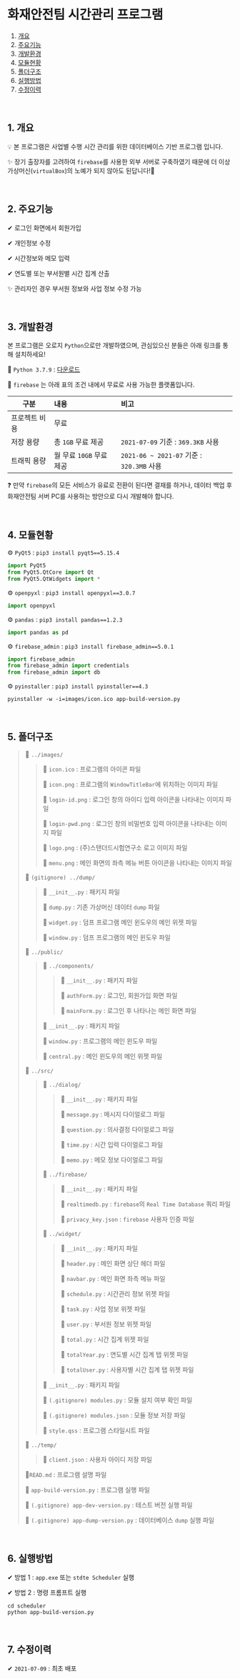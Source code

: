 # 화재안전팀 시간관리 프로그램

1. [개요](#1-개요)
2. [주요기능](#2-주요기능)
3. [개발환경](#3-개발환경)
4. [모듈현황](#4-모듈현황)
5. [폴더구조](#5-폴더구조)
6. [실행방법](#6-실행방법)
7. [수정이력](#7-수정이력)

<br>

## 1. 개요

💡 본 프로그램은 사업별 수행 시간 관리를 위한 데이터베이스 기반 프로그램 입니다.

✨ 장기 출장자를 고려하여 `firebase`를 사용한 외부 서버로 구축하였기 때문에 더 이상 가상머신(`virtualBox`)의 노예가 되지 않아도 된답니다!🙌

<br>

## 2. 주요기능

✔ 로그인 화면에서 회원가입

✔ 개인정보 수정

✔ 시간정보와 메모 입력

✔ 연도별 또는 부서원별 시간 집계 산출

✨ 관리자인 경우 부서원 정보와 사업 정보 수정 가능

<br>

## 3. 개발환경

본 프로그램은 오로지 `Python`으로만 개발하였으며, 관심있으신 분들은 아래 링크를 통해 설치하세요!

🔗 `Python 3.7.9` : [다운로드](https://www.python.org/ftp/python/3.7.9/python-3.7.9-amd64-webinstall.exe)

💸 `firebase` 는 아래 표의 조건 내에서 무료로 사용 가능한 플랫폼입니다.

| 구분          | 내용                     | 비고                                      |
| ------------- | :----------------------- | :---------------------------------------- |
| 프로젝트 비용 | 무료                     |                                           |
| 저장 용량     | 총 `1GB` 무료 제공       | `2021-07-09` 기준 : `369.3KB` 사용        |
| 트래픽 용량   | 월 무료 `10GB` 무료 제공 | `2021-06 ~ 2021-07` 기준 : `320.3MB` 사용 |

❓ 만약 `firebase`의 모든 서비스가 유료로 전환이 된다면 결재를 하거나, 데이터 백업 후 화재안전팀 서버 PC를 사용하는 방안으로 다시 개발해야 합니다.

<br>

## 4. 모듈현황

⚙ `PyQt5` : `pip3 install pyqt5==5.15.4`

```python
import PyQt5
from PyQt5.QtCore import Qt
from PyQt5.QtWidgets import *
```

⚙ `openpyxl` : `pip3 install openpyxl==3.0.7`

```python
import openpyxl
```

⚙ `pandas` : `pip3 install pandas==1.2.3`

```python
import pandas as pd
```

⚙ `firebase_admin` : `pip3 install firebase_admin==5.0.1`

```python
import firebase_admin
from firebase_admin import credentials
from firebase_admin import db
```

⚙ `pyinstaller` : `pip3 install pyinstaller==4.3`

```commandline
pyinstaller -w -i=images/icon.ico app-build-version.py
```

<br> 

## 5. 폴더구조

> 📁 `../images/`
>
> > 🎨 `icon.ico` : 프로그램의 아이콘 파일
> >
> > 🎨 `icon.png` : 프로그램의 `WindowTitleBar`에 위치하는 이미지 파일
> >
> > 🎨 `login-id.png` : 로그인 창의 아이디 입력 아이콘을 나타내는 이미지 파일
> >
> > 🎨 `login-pwd.png` : 로그인 창의 비밀번호 입력 아이콘을 나타내는 이미지 파일
> >
> > 🎨 `logo.png` : (주)스탠더드시험연구소 로고 이미지 파일
> >
> > 🎨 `menu.png` : 메인 화면의 좌측 메뉴 버튼 아이콘을 나타내는 이미지 파일
> 
> 🔐 `(gitignore) ../dump/`
> 
> > 📗 `__init__.py` : 패키지 파일
> >
> > 📗 `dump.py` : 기존 가상머신 데이터 `dump` 파일
> >
> > 📗 `widget.py` : 덤프 프로그램 메인 윈도우의 메인 위젯 파일
> >
> > 📗 `window.py` : 덤프 프로그램의 메인 윈도우 파일
> 
> 📁 `../public/`
> 
> > 📁 `../components/`
> >
> > > 📗 `__init__.py` : 패키지 파일
> >>
> > > 📗 `authForm.py` : 로그인, 회원가입 화면 파일
> >> 
> > > 📗 `mainForm.py` : 로그인 후 나타나는 메인 화면 파일
> >
> > 📗 `__init__.py` : 패키지 파일
> >
> > 📗 `window.py` : 프로그램의 메인 윈도우 파일
> >
> > 📗 `central.py` : 메인 윈도우의 메인 위젯 파일
> 
> 📁 `../src/`
> 
> > 📁 `../dialog/`
> >
> > > 📗 `__init__.py` : 패키지 파일
> >>
> > > 📗 `message.py` : 메시지 다이얼로그 파일
> >> 
> > > 📗 `question.py` : 의사결정 다이얼로그 파일
> >> 
> > > 📗 `time.py` : 시간 입력 다이얼로그 파일
> >> 
> > > 📗 `memo.py` : 메모 정보 다이얼로그 파일
> >
> > 📁 `../firebase/`
> >
> > > 📗 `__init__.py` : 패키지 파일
> > >
> > > 📗 `realtimedb.py` : `firebase`의 `Real Time Database` 쿼리 파일
> > > 
> > > 📔 `privacy_key.json` : `firebase` 사용자 인증 파일
> > 
> > 📁 `../widget/`
> >
> > > 📗 `__init__.py` : 패키지 파일
> >>
> > > 📗 `header.py` : 메인 화면 상단 헤더 파일
> > > 
> > > 📗 `navbar.py` : 메인 화면 좌측 메뉴 파일
> > > 
> > > 📗 `schedule.py` : 시간관리 정보 위젯 파일
> > > 
> > > 📗 `task.py` : 사업 정보 위젯 파일
> > > 
> > > 📗 `user.py` : 부서원 정보 위젯 파일
> > >
> > > 📗 `total.py` : 시간 집계 위젯 파일
> > >
> > > 📗 `totalYear.py` : 연도별 시간 집계 탭 위젯 파일
> >> 
> > > 📗 `totalUser.py` : 사용자별 시간 집계 탭 위젯 파일
> >
> > 📗 `__init__.py` : 패키지 파일
> > 
> > 🔐 `(.gitignore) modules.py` : 모듈 설치 여부 확인 파일
> > 
> > 🔐 `(.gitignore) modules.json` : 모듈 정보 저장 파일
> > 
> > 📘 `style.qss` :  프로그램 스타일시트 파일
> 
> 📁 `../temp/`
> 
> > 📔 `client.json` : 사용자 아이디 저장 파일
>
> 📔`READ.md` : 프로그램 설명 파일
>
> 📗 `app-build-version.py` : 프로그램 실행 파일
>
> 🔐 `(.gitignore) app-dev-version.py` : 테스트 버전 실행 파일
>
> 🔐 `(.gitignore) app-dump-version.py` : 데이터베이스 `dump` 실행 파일

<br>

## 6. 실행방법

✔ 방법 1 : `app.exe` 또는 `stdte Scheduler` 실행

✔ 방법 2 : 명령 프롬프트 실행

```commandline
cd scheduler
python app-build-version.py
```

<br>

## 7. 수정이력

✔ `2021-07-09` : 최초 배포
